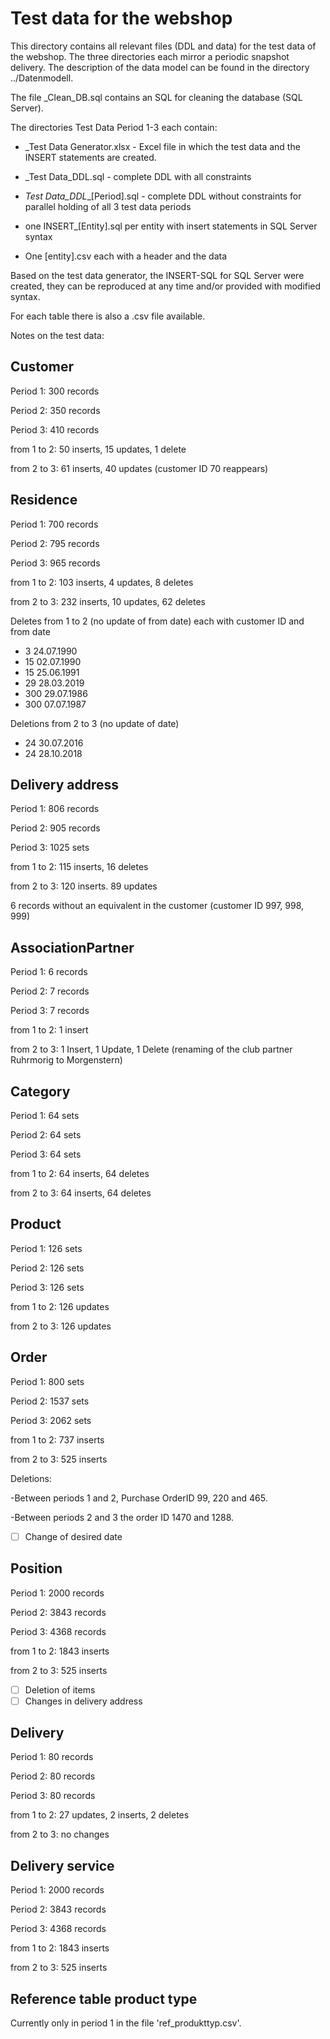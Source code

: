# Test data for the webshop

This directory contains all relevant files (DDL and data) for the test data of the webshop. The three directories each mirror a periodic snapshot delivery. The description of the data model can be found in the directory ../Datenmodell.

The file _Clean_DB.sql contains an SQL for cleaning the database (SQL Server).

The directories Test Data Period 1-3 each contain:

- _Test Data Generator.xlsx - Excel file in which the test data and the INSERT statements are created.

- _Test Data_DDL.sql - complete DDL with all constraints
- _Test Data_DDL__[Period].sql - complete DDL without constraints for parallel holding of all 3 test data periods
- one INSERT_[Entity].sql per entity with insert statements in SQL Server syntax
- One [entity].csv each with a header and the data

Based on the test data generator, the INSERT-SQL for SQL Server were created, they can be reproduced at any time and/or provided with modified syntax.

For each table there is also a .csv file available.

Notes on the test data:

## Customer
Period 1: 300 records

Period 2: 350 records

Period 3: 410 records

from 1 to 2: 50 inserts, 15 updates, 1 delete

from 2 to 3: 61 inserts, 40 updates (customer ID 70 reappears)

## Residence
Period 1: 700 records

Period 2: 795 records

Period 3: 965 records

from 1 to 2: 103 inserts, 4 updates, 8 deletes

from 2 to 3: 232 inserts, 10 updates, 62 deletes

Deletes from 1 to 2 (no update of from date) each with customer ID and from date

- 3 24.07.1990
- 15 02.07.1990
- 15 25.06.1991
- 29 28.03.2019
- 300 29.07.1986
- 300 07.07.1987

Deletions from 2 to 3 (no update of date)

- 24 30.07.2016
- 24 28.10.2018


## Delivery address
Period 1: 806 records

Period 2: 905 records

Period 3: 1025 sets

from 1 to 2: 115 inserts, 16 deletes

from 2 to 3: 120 inserts. 89 updates

6 records without an equivalent in the customer (customer ID 997, 998, 999)

## AssociationPartner
Period 1: 6 records

Period 2: 7 records

Period 3: 7 records

from 1 to 2: 1 insert

from 2 to 3: 1 Insert, 1 Update, 1 Delete (renaming of the club partner Ruhrmorig to Morgenstern)

## Category
Period 1: 64 sets

Period 2: 64 sets

Period 3: 64 sets

from 1 to 2: 64 inserts, 64 deletes

from 2 to 3: 64 inserts, 64 deletes

## Product
Period 1: 126 sets

Period 2: 126 sets

Period 3: 126 sets

from 1 to 2: 126 updates

from 2 to 3: 126 updates

## Order
Period 1: 800 sets

Period 2: 1537 sets

Period 3: 2062 sets

from 1 to 2: 737 inserts

from 2 to 3: 525 inserts

Deletions:

-Between periods 1 and 2, Purchase OrderID 99, 220 and 465.

-Between periods 2 and 3 the order ID 1470 and 1288.

- [ ] Change of desired date

## Position
Period 1: 2000 records

Period 2: 3843 records

Period 3: 4368 records

from 1 to 2: 1843 inserts

from 2 to 3: 525 inserts

- [ ] Deletion of items
- [ ] Changes in delivery address

## Delivery
Period 1: 80 records

Period 2: 80 records

Period 3: 80 records

from 1 to 2: 27 updates, 2 inserts, 2 deletes

from 2 to 3: no changes

## Delivery service
Period 1: 2000 records

Period 2: 3843 records

Period 3: 4368 records

from 1 to 2: 1843 inserts

from 2 to 3: 525 inserts



## Reference table product type

Currently only in period 1 in the file 'ref_produkttyp.csv'.
